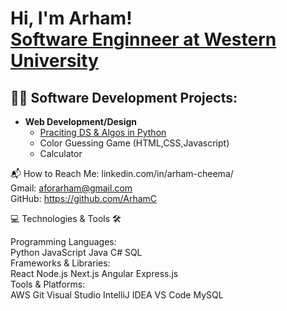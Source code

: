<h1>Hi, I'm Arham! <br/><a href="https://www.linkedin.com/in/arham-cheema-921ba7296/">Software Enginneer at Western University</a></h1>

<h2>👨‍💻 Software Development Projects:</h2>

- <b>Web Development/Design</b>
  - [Praciting DS & Algos in Python](https://github.com/joshmadakor1/Algorithms-Practice)
  - Color Guessing Game (HTML,CSS,Javascript)
  - Calculator

📬 How to Reach Me:
linkedin.com/in/arham-cheema/  <br>
Gmail: aforarham@gmail.com <br>
GitHub: https://github.com/ArhamC<br>

💻 Technologies & Tools 🛠️<br>

Programming Languages:<br>
Python JavaScript Java C# SQL
<br>
Frameworks & Libraries:<br>
React Node.js Next.js Angular Express.js
<br>
Tools & Platforms:<br>
AWS Git Visual Studio IntelliJ IDEA VS Code MySQL

